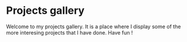 # Projects gallery

Welcome to my projects gallery. It is a place where I display some of the more interesing projects that I have done. Have fun !
